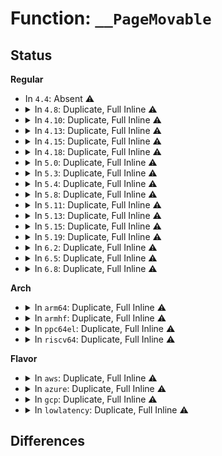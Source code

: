 # Function: <code>__PageMovable</code>

## Status
<b>Regular</b>
<ul>
<li>
In <code>4.4</code>: Absent ⚠️
</li>
<li>
<details>
<summary>In <code>4.8</code>: Duplicate, Full Inline ⚠️</summary>

**Collision:** Static Duplication

**Inline:** Full

**Transformation:** False

**Instances:**

```
In mm/vmscan.c (ffffffff811b9ee1)
Location: include/linux/page-flags.h:390
Inline: True
Inline callers:
  - mm/vmscan.c:reclaim_clean_pages_from_list
```
```
In mm/compaction.c (ffffffff811cfc59)
Location: include/linux/page-flags.h:390
Inline: True
Inline callers:
  - mm/compaction.c:isolate_migratepages_block
```
```
In mm/migrate.c (ffffffff81211d88)
Location: include/linux/page-flags.h:390
Inline: True
Inline callers:
  - mm/migrate.c:migrate_pages
  - mm/migrate.c:migrate_pages
  - mm/migrate.c:migrate_pages
  - mm/migrate.c:migrate_pages
  - mm/migrate.c:move_to_new_page
  - mm/migrate.c:move_to_new_page
  - mm/migrate.c:putback_movable_pages
  - mm/migrate.c:isolate_movable_page
```
</details>
</li>
<li>
<details>
<summary>In <code>4.10</code>: Duplicate, Full Inline ⚠️</summary>

**Collision:** Static Duplication

**Inline:** Full

**Transformation:** False

**Instances:**

```
In mm/vmscan.c (ffffffff811ca571)
Location: include/linux/page-flags.h:406
Inline: True
Inline callers:
  - mm/vmscan.c:reclaim_clean_pages_from_list
```
```
In mm/compaction.c (ffffffff811dfc9a)
Location: include/linux/page-flags.h:406
Inline: True
Inline callers:
  - mm/compaction.c:isolate_migratepages_block
```
```
In mm/migrate.c (ffffffff81223ff2)
Location: include/linux/page-flags.h:406
Inline: True
Inline callers:
  - mm/migrate.c:migrate_pages
  - mm/migrate.c:migrate_pages
  - mm/migrate.c:migrate_pages
  - mm/migrate.c:migrate_pages
  - mm/migrate.c:migrate_pages
  - mm/migrate.c:move_to_new_page
  - mm/migrate.c:move_to_new_page
  - mm/migrate.c:putback_movable_pages
  - mm/migrate.c:isolate_movable_page
```
</details>
</li>
<li>
<details>
<summary>In <code>4.13</code>: Duplicate, Full Inline ⚠️</summary>

**Collision:** Static Duplication

**Inline:** Full

**Transformation:** False

**Instances:**

```
In mm/page_alloc.c (ffffffff811c0597)
Location: include/linux/page-flags.h:409
Inline: True
Inline callers:
  - mm/page_alloc.c:move_freepages_block
```
```
In mm/vmscan.c (ffffffff811d3100)
Location: include/linux/page-flags.h:409
Inline: True
Inline callers:
  - mm/vmscan.c:reclaim_clean_pages_from_list
```
```
In mm/compaction.c (ffffffff811e99a5)
Location: include/linux/page-flags.h:409
Inline: True
Inline callers:
  - mm/compaction.c:isolate_migratepages_block
```
```
In mm/memory_hotplug.c (ffffffff818ffe63)
Location: include/linux/page-flags.h:409
Inline: True
```
```
In mm/migrate.c (ffffffff8122f920)
Location: include/linux/page-flags.h:409
Inline: True
Inline callers:
  - mm/migrate.c:migrate_pages
  - mm/migrate.c:migrate_pages
  - mm/migrate.c:migrate_pages
  - mm/migrate.c:migrate_pages
  - mm/migrate.c:migrate_pages
  - mm/migrate.c:move_to_new_page
  - mm/migrate.c:move_to_new_page
  - mm/migrate.c:putback_movable_pages
  - mm/migrate.c:isolate_movable_page
```
```
In mm/memory-failure.c (ffffffff81245d16)
Location: include/linux/page-flags.h:409
Inline: True
Inline callers:
  - mm/memory-failure.c:soft_offline_page
  - mm/memory-failure.c:soft_offline_page
```
</details>
</li>
<li>
<details>
<summary>In <code>4.15</code>: Duplicate, Full Inline ⚠️</summary>

**Collision:** Static Duplication

**Inline:** Full

**Transformation:** False

**Instances:**

```
In mm/page_alloc.c (ffffffff811d5077)
Location: include/linux/page-flags.h:410
Inline: True
Inline callers:
  - mm/page_alloc.c:move_freepages_block
```
```
In mm/vmscan.c (ffffffff811e8650)
Location: include/linux/page-flags.h:410
Inline: True
Inline callers:
  - mm/vmscan.c:reclaim_clean_pages_from_list
```
```
In mm/compaction.c (ffffffff811ffcf1)
Location: include/linux/page-flags.h:410
Inline: True
Inline callers:
  - mm/compaction.c:isolate_migratepages_block
```
```
In mm/memory_hotplug.c (ffffffff81989bc0)
Location: include/linux/page-flags.h:410
Inline: True
Inline callers:
  - mm/memory_hotplug.c:__offline_pages
  - mm/memory_hotplug.c:__offline_pages
```
```
In mm/migrate.c (ffffffff8124d420)
Location: include/linux/page-flags.h:410
Inline: True
Inline callers:
  - mm/migrate.c:migrate_pages
  - mm/migrate.c:migrate_pages
  - mm/migrate.c:migrate_pages
  - mm/migrate.c:migrate_pages
  - mm/migrate.c:migrate_pages
  - mm/migrate.c:move_to_new_page
  - mm/migrate.c:move_to_new_page
  - mm/migrate.c:putback_movable_pages
  - mm/migrate.c:isolate_movable_page
```
```
In mm/memory-failure.c (ffffffff81265d3a)
Location: include/linux/page-flags.h:410
Inline: True
Inline callers:
  - mm/memory-failure.c:soft_offline_page
  - mm/memory-failure.c:soft_offline_page
```
</details>
</li>
<li>
<details>
<summary>In <code>4.18</code>: Duplicate, Full Inline ⚠️</summary>

**Collision:** Static Duplication

**Inline:** Full

**Transformation:** False

**Instances:**

```
In mm/page_alloc.c (ffffffff811fa347)
Location: include/linux/page-flags.h:417
Inline: True
Inline callers:
  - mm/page_alloc.c:has_unmovable_pages
  - mm/page_alloc.c:move_freepages_block
```
```
In mm/vmscan.c (ffffffff81209b1c)
Location: include/linux/page-flags.h:417
Inline: True
Inline callers:
  - mm/vmscan.c:reclaim_clean_pages_from_list
```
```
In mm/compaction.c (ffffffff81221111)
Location: include/linux/page-flags.h:417
Inline: True
Inline callers:
  - mm/compaction.c:isolate_migratepages_block
```
```
In mm/memory_hotplug.c (ffffffff819e670c)
Location: include/linux/page-flags.h:417
Inline: True
Inline callers:
  - mm/memory_hotplug.c:__offline_pages
  - mm/memory_hotplug.c:__offline_pages
```
```
In mm/migrate.c (ffffffff81270d9c)
Location: include/linux/page-flags.h:417
Inline: True
Inline callers:
  - mm/migrate.c:migrate_pages
  - mm/migrate.c:migrate_pages
  - mm/migrate.c:migrate_pages
  - mm/migrate.c:migrate_pages
  - mm/migrate.c:migrate_pages
  - mm/migrate.c:move_to_new_page
  - mm/migrate.c:move_to_new_page
  - mm/migrate.c:putback_movable_pages
  - mm/migrate.c:isolate_movable_page
```
```
In mm/memory-failure.c (ffffffff8128a0b8)
Location: include/linux/page-flags.h:417
Inline: True
Inline callers:
  - mm/memory-failure.c:soft_offline_page
  - mm/memory-failure.c:soft_offline_page
```
</details>
</li>
<li>
<details>
<summary>In <code>5.0</code>: Duplicate, Full Inline ⚠️</summary>

**Collision:** Static Duplication

**Inline:** Full

**Transformation:** False

**Instances:**

```
In mm/page_alloc.c (ffffffff8120ca99)
Location: include/linux/page-flags.h:434
Inline: True
Inline callers:
  - mm/page_alloc.c:has_unmovable_pages
  - mm/page_alloc.c:move_freepages_block
```
```
In mm/vmscan.c (ffffffff8121c7f3)
Location: include/linux/page-flags.h:434
Inline: True
Inline callers:
  - mm/vmscan.c:reclaim_clean_pages_from_list
```
```
In mm/compaction.c (ffffffff8123415c)
Location: include/linux/page-flags.h:434
Inline: True
Inline callers:
  - mm/compaction.c:isolate_migratepages_block
```
```
In mm/memory_hotplug.c (ffffffff81a21929)
Location: include/linux/page-flags.h:434
Inline: True
Inline callers:
  - mm/memory_hotplug.c:__offline_pages
  - mm/memory_hotplug.c:__offline_pages
```
```
In mm/migrate.c (ffffffff812853ae)
Location: include/linux/page-flags.h:434
Inline: True
Inline callers:
  - mm/migrate.c:migrate_pages
  - mm/migrate.c:migrate_pages
  - mm/migrate.c:migrate_pages
  - mm/migrate.c:migrate_pages
  - mm/migrate.c:move_to_new_page
  - mm/migrate.c:move_to_new_page
  - mm/migrate.c:putback_movable_pages
  - mm/migrate.c:isolate_movable_page
```
```
In mm/memory-failure.c (ffffffff8129f02c)
Location: include/linux/page-flags.h:434
Inline: True
Inline callers:
  - mm/memory-failure.c:soft_offline_page
  - mm/memory-failure.c:soft_offline_page
```
</details>
</li>
<li>
<details>
<summary>In <code>5.3</code>: Duplicate, Full Inline ⚠️</summary>

**Collision:** Static Duplication

**Inline:** Full

**Transformation:** False

**Instances:**

```
In mm/vmscan.c (ffffffff8122c447)
Location: include/linux/page-flags.h:467
Inline: True
Inline callers:
  - mm/vmscan.c:reclaim_clean_pages_from_list
```
```
In mm/compaction.c (ffffffff81243ef2)
Location: include/linux/page-flags.h:467
Inline: True
Inline callers:
  - mm/compaction.c:isolate_migratepages_block
```
```
In mm/page_alloc.c (ffffffff81272e7d)
Location: include/linux/page-flags.h:467
Inline: True
Inline callers:
  - mm/page_alloc.c:has_unmovable_pages
  - mm/page_alloc.c:move_freepages_block
```
```
In mm/memory_hotplug.c (ffffffff81a92295)
Location: include/linux/page-flags.h:467
Inline: True
Inline callers:
  - mm/memory_hotplug.c:__offline_pages
  - mm/memory_hotplug.c:do_migrate_range
```
```
In mm/migrate.c (ffffffff8129fa2a)
Location: include/linux/page-flags.h:467
Inline: True
Inline callers:
  - mm/migrate.c:migrate_pages
  - mm/migrate.c:migrate_pages
  - mm/migrate.c:migrate_pages
  - mm/migrate.c:migrate_pages
  - mm/migrate.c:move_to_new_page
  - mm/migrate.c:move_to_new_page
  - mm/migrate.c:putback_movable_pages
  - mm/migrate.c:isolate_movable_page
```
```
In mm/memory-failure.c (ffffffff812ba6e9)
Location: include/linux/page-flags.h:467
Inline: True
Inline callers:
  - mm/memory-failure.c:soft_offline_page
```
</details>
</li>
<li>
<details>
<summary>In <code>5.4</code>: Duplicate, Full Inline ⚠️</summary>

**Collision:** Static Duplication

**Inline:** Full

**Transformation:** False

**Instances:**

```
In mm/vmscan.c (ffffffff8123a317)
Location: include/linux/page-flags.h:467
Inline: True
Inline callers:
  - mm/vmscan.c:reclaim_clean_pages_from_list
```
```
In mm/compaction.c (ffffffff812523b2)
Location: include/linux/page-flags.h:467
Inline: True
Inline callers:
  - mm/compaction.c:isolate_migratepages_block
```
```
In mm/page_alloc.c (ffffffff81281ce2)
Location: include/linux/page-flags.h:467
Inline: True
Inline callers:
  - mm/page_alloc.c:has_unmovable_pages
  - mm/page_alloc.c:move_freepages_block
```
```
In mm/memory_hotplug.c (ffffffff81ac9a25)
Location: include/linux/page-flags.h:467
Inline: True
Inline callers:
  - mm/memory_hotplug.c:__offline_pages
  - mm/memory_hotplug.c:do_migrate_range
```
```
In mm/migrate.c (ffffffff812b0dca)
Location: include/linux/page-flags.h:467
Inline: True
Inline callers:
  - mm/migrate.c:migrate_pages
  - mm/migrate.c:migrate_pages
  - mm/migrate.c:migrate_pages
  - mm/migrate.c:migrate_pages
  - mm/migrate.c:move_to_new_page
  - mm/migrate.c:move_to_new_page
  - mm/migrate.c:putback_movable_pages
  - mm/migrate.c:isolate_movable_page
```
```
In mm/memory-failure.c (ffffffff812cc5c9)
Location: include/linux/page-flags.h:467
Inline: True
Inline callers:
  - mm/memory-failure.c:soft_offline_page
```
</details>
</li>
<li>
<details>
<summary>In <code>5.8</code>: Duplicate, Full Inline ⚠️</summary>

**Collision:** Static Duplication

**Inline:** Full

**Transformation:** False

**Instances:**

```
In mm/vmscan.c (ffffffff81267663)
Location: include/linux/page-flags.h:483
Inline: True
Inline callers:
  - mm/vmscan.c:reclaim_clean_pages_from_list
```
```
In mm/compaction.c (ffffffff81282862)
Location: include/linux/page-flags.h:483
Inline: True
Inline callers:
  - mm/compaction.c:isolate_migratepages_block
```
```
In mm/page_alloc.c (ffffffff812b3fec)
Location: include/linux/page-flags.h:483
Inline: True
Inline callers:
  - mm/page_alloc.c:has_unmovable_pages
  - mm/page_alloc.c:has_unmovable_pages
  - mm/page_alloc.c:move_freepages_block
```
```
In mm/memory_hotplug.c (ffffffff812e0dff)
Location: include/linux/page-flags.h:483
Inline: True
Inline callers:
  - mm/memory_hotplug.c:scan_movable_pages
```
```
In mm/migrate.c (ffffffff812e6521)
Location: include/linux/page-flags.h:483
Inline: True
Inline callers:
  - mm/migrate.c:unmap_and_move
  - mm/migrate.c:unmap_and_move
  - mm/migrate.c:unmap_and_move
  - mm/migrate.c:__unmap_and_move
  - mm/migrate.c:move_to_new_page
  - mm/migrate.c:move_to_new_page
  - mm/migrate.c:putback_movable_pages
  - mm/migrate.c:isolate_movable_page
```
```
In mm/memory-failure.c (ffffffff81301e29)
Location: include/linux/page-flags.h:483
Inline: True
Inline callers:
  - mm/memory-failure.c:get_any_page
```
</details>
</li>
<li>
<details>
<summary>In <code>5.11</code>: Duplicate, Full Inline ⚠️</summary>

**Collision:** Static Duplication

**Inline:** Full

**Transformation:** False

**Instances:**

```
In mm/vmscan.c (ffffffff812720d3)
Location: include/linux/page-flags.h:487
Inline: True
Inline callers:
  - mm/vmscan.c:reclaim_clean_pages_from_list
```
```
In mm/compaction.c (ffffffff8128c980)
Location: include/linux/page-flags.h:487
Inline: True
Inline callers:
  - mm/compaction.c:isolate_migratepages_block
```
```
In mm/page_alloc.c (ffffffff812bfa80)
Location: include/linux/page-flags.h:487
Inline: True
Inline callers:
  - mm/page_alloc.c:has_unmovable_pages
  - mm/page_alloc.c:has_unmovable_pages
  - mm/page_alloc.c:move_freepages_block
```
```
In mm/memory_hotplug.c (ffffffff812ebbff)
Location: include/linux/page-flags.h:487
Inline: True
Inline callers:
  - mm/memory_hotplug.c:scan_movable_pages
```
```
In mm/migrate.c (ffffffff812f1a09)
Location: include/linux/page-flags.h:487
Inline: True
Inline callers:
  - mm/migrate.c:unmap_and_move
  - mm/migrate.c:unmap_and_move
  - mm/migrate.c:__unmap_and_move
  - mm/migrate.c:move_to_new_page
  - mm/migrate.c:move_to_new_page
  - mm/migrate.c:putback_movable_pages
  - mm/migrate.c:isolate_movable_page
```
```
In mm/memory-failure.c (ffffffff8130df38)
Location: include/linux/page-flags.h:487
Inline: True
Inline callers:
  - mm/memory-failure.c:get_any_page
```
</details>
</li>
<li>
<details>
<summary>In <code>5.13</code>: Duplicate, Full Inline ⚠️</summary>

**Collision:** Static Duplication

**Inline:** Full

**Transformation:** False

**Instances:**

```
In mm/vmscan.c (ffffffff812773e7)
Location: include/linux/page-flags.h:487
Inline: True
Inline callers:
  - mm/vmscan.c:reclaim_clean_pages_from_list
```
```
In mm/compaction.c (ffffffff81291887)
Location: include/linux/page-flags.h:487
Inline: True
Inline callers:
  - mm/compaction.c:isolate_migratepages_block
```
```
In mm/page_alloc.c (ffffffff812c51e0)
Location: include/linux/page-flags.h:487
Inline: True
Inline callers:
  - mm/page_alloc.c:has_unmovable_pages
  - mm/page_alloc.c:has_unmovable_pages
  - mm/page_alloc.c:move_freepages_block
```
```
In mm/memory_hotplug.c (ffffffff81c2d810)
Location: include/linux/page-flags.h:487
Inline: True
Inline callers:
  - mm/memory_hotplug.c:offline_pages
```
```
In mm/migrate.c (ffffffff812f7c9e)
Location: include/linux/page-flags.h:487
Inline: True
Inline callers:
  - mm/migrate.c:unmap_and_move
  - mm/migrate.c:unmap_and_move
  - mm/migrate.c:__unmap_and_move
  - mm/migrate.c:move_to_new_page
  - mm/migrate.c:move_to_new_page
  - mm/migrate.c:putback_movable_pages
  - mm/migrate.c:isolate_movable_page
```
```
In mm/memory-failure.c (ffffffff81314264)
Location: include/linux/page-flags.h:487
Inline: True
Inline callers:
  - mm/memory-failure.c:get_any_page
  - mm/memory-failure.c:get_any_page
```
</details>
</li>
<li>
<details>
<summary>In <code>5.15</code>: Duplicate, Full Inline ⚠️</summary>

**Collision:** Static Duplication

**Inline:** Full

**Transformation:** False

**Instances:**

```
In mm/vmscan.c (ffffffff812b4d44)
Location: include/linux/page-flags.h:507
Inline: True
Inline callers:
  - mm/vmscan.c:reclaim_clean_pages_from_list
```
```
In mm/compaction.c (ffffffff812d111e)
Location: include/linux/page-flags.h:507
Inline: True
Inline callers:
  - mm/compaction.c:isolate_migratepages_block
```
```
In mm/page_alloc.c (ffffffff81309720)
Location: include/linux/page-flags.h:507
Inline: True
Inline callers:
  - mm/page_alloc.c:has_unmovable_pages
  - mm/page_alloc.c:has_unmovable_pages
  - mm/page_alloc.c:move_freepages_block
```
```
In mm/memory_hotplug.c (ffffffff81d4c0f8)
Location: include/linux/page-flags.h:507
Inline: True
Inline callers:
  - mm/memory_hotplug.c:offline_pages
```
```
In mm/migrate.c (ffffffff8134230e)
Location: include/linux/page-flags.h:507
Inline: True
Inline callers:
  - mm/migrate.c:unmap_and_move
  - mm/migrate.c:unmap_and_move
  - mm/migrate.c:__unmap_and_move
  - mm/migrate.c:move_to_new_page
  - mm/migrate.c:move_to_new_page
  - mm/migrate.c:putback_movable_pages
  - mm/migrate.c:isolate_movable_page
```
```
In mm/memory-failure.c (ffffffff8135f685)
Location: include/linux/page-flags.h:507
Inline: True
Inline callers:
  - mm/memory-failure.c:get_any_page
  - mm/memory-failure.c:get_any_page
```
</details>
</li>
<li>
<details>
<summary>In <code>5.19</code>: Duplicate, Full Inline ⚠️</summary>

**Collision:** Static Duplication

**Inline:** Full

**Transformation:** False

**Instances:**

```
In mm/vmscan.c (ffffffff81313592)
Location: include/linux/page-flags.h:673
Inline: True
Inline callers:
  - mm/vmscan.c:reclaim_clean_pages_from_list
```
```
In mm/compaction.c (ffffffff81330890)
Location: include/linux/page-flags.h:673
Inline: True
Inline callers:
  - mm/compaction.c:isolate_migratepages_block
  - mm/compaction.c:PageMovable
```
```
In mm/page_alloc.c (ffffffff8136b651)
Location: include/linux/page-flags.h:673
Inline: True
Inline callers:
  - mm/page_alloc.c:move_freepages_block
```
```
In mm/memory_hotplug.c (ffffffff81f1baec)
Location: include/linux/page-flags.h:673
Inline: True
Inline callers:
  - mm/memory_hotplug.c:offline_pages
```
```
In mm/migrate.c (ffffffff813b465f)
Location: include/linux/page-flags.h:673
Inline: True
Inline callers:
  - mm/migrate.c:unmap_and_move
  - mm/migrate.c:unmap_and_move
  - mm/migrate.c:move_to_new_folio
  - mm/migrate.c:move_to_new_folio
  - mm/migrate.c:putback_movable_pages
  - mm/migrate.c:isolate_movable_page
```
```
In mm/memory-failure.c (ffffffff813db3dd)
Location: include/linux/page-flags.h:673
Inline: True
Inline callers:
  - mm/memory-failure.c:get_any_page
  - mm/memory-failure.c:get_any_page
```
```
In mm/page_isolation.c (ffffffff813de357)
Location: include/linux/page-flags.h:673
Inline: True
Inline callers:
  - mm/page_isolation.c:isolate_single_pageblock
```
</details>
</li>
<li>
<details>
<summary>In <code>6.2</code>: Duplicate, Full Inline ⚠️</summary>

**Collision:** Static Duplication

**Inline:** Full

**Transformation:** False

**Instances:**

```
In mm/compaction.c (ffffffff813a74a3)
Location: include/linux/page-flags.h:670
Inline: True
Inline callers:
  - mm/compaction.c:isolate_migratepages_block
  - mm/compaction.c:PageMovable
```
```
In mm/page_alloc.c (ffffffff813e79a7)
Location: include/linux/page-flags.h:670
Inline: True
Inline callers:
  - mm/page_alloc.c:move_freepages_block
```
```
In mm/memory_hotplug.c (ffffffff820c3ad0)
Location: include/linux/page-flags.h:670
Inline: True
Inline callers:
  - mm/memory_hotplug.c:offline_pages
```
```
In mm/migrate.c (ffffffff814344f5)
Location: include/linux/page-flags.h:670
Inline: True
Inline callers:
  - mm/migrate.c:move_to_new_folio
  - mm/migrate.c:move_to_new_folio
  - mm/migrate.c:putback_movable_pages
  - mm/migrate.c:isolate_movable_page
```
```
In mm/memory-failure.c (ffffffff814618a3)
Location: include/linux/page-flags.h:670
Inline: True
Inline callers:
  - mm/memory-failure.c:soft_offline_in_use_page
  - mm/memory-failure.c:get_any_page
  - mm/memory-failure.c:get_any_page
```
```
In mm/page_isolation.c (ffffffff81464fe7)
Location: include/linux/page-flags.h:670
Inline: True
Inline callers:
  - mm/page_isolation.c:isolate_single_pageblock
```
</details>
</li>
<li>
<details>
<summary>In <code>6.5</code>: Duplicate, Full Inline ⚠️</summary>

**Collision:** Static Duplication

**Inline:** Full

**Transformation:** False

**Instances:**

```
In mm/compaction.c (ffffffff813dacd8)
Location: include/linux/page-flags.h:664
Inline: True
Inline callers:
  - mm/compaction.c:isolate_migratepages_block
  - mm/compaction.c:PageMovable
```
```
In mm/page_alloc.c (ffffffff8141ca87)
Location: include/linux/page-flags.h:664
Inline: True
Inline callers:
  - mm/page_alloc.c:move_freepages_block
```
```
In mm/memory_hotplug.c (ffffffff82147978)
Location: include/linux/page-flags.h:664
Inline: True
Inline callers:
  - mm/memory_hotplug.c:offline_pages
  - mm/memory_hotplug.c:do_migrate_range
```
```
In mm/migrate.c (ffffffff8146ab00)
Location: include/linux/page-flags.h:664
Inline: True
Inline callers:
  - mm/migrate.c:migrate_pages_batch
  - mm/migrate.c:migrate_folio_unmap
  - mm/migrate.c:move_to_new_folio
  - mm/migrate.c:move_to_new_folio
```
```
In mm/memory-failure.c (ffffffff814970c2)
Location: include/linux/page-flags.h:664
Inline: True
Inline callers:
  - mm/memory-failure.c:soft_offline_in_use_page
  - mm/memory-failure.c:get_any_page
  - mm/memory-failure.c:get_any_page
```
```
In mm/page_isolation.c (ffffffff8149aaaf)
Location: include/linux/page-flags.h:664
Inline: True
Inline callers:
  - mm/page_isolation.c:isolate_single_pageblock
```
</details>
</li>
<li>
<details>
<summary>In <code>6.8</code>: Duplicate, Full Inline ⚠️</summary>

**Collision:** Static Duplication

**Inline:** Full

**Transformation:** False

**Instances:**

```
In mm/compaction.c (ffffffff81404bd2)
Location: include/linux/page-flags.h:666
Inline: True
Inline callers:
  - mm/compaction.c:isolate_migratepages_block
  - mm/compaction.c:PageMovable
```
```
In mm/page_alloc.c (ffffffff81449587)
Location: include/linux/page-flags.h:666
Inline: True
Inline callers:
  - mm/page_alloc.c:move_freepages_block
```
```
In mm/memory_hotplug.c (ffffffff8222a105)
Location: include/linux/page-flags.h:666
Inline: True
Inline callers:
  - mm/memory_hotplug.c:offline_pages
  - mm/memory_hotplug.c:do_migrate_range
```
```
In mm/memory-failure.c (ffffffff814c5959)
Location: include/linux/page-flags.h:666
Inline: True
Inline callers:
  - mm/memory-failure.c:get_any_page
  - mm/memory-failure.c:get_any_page
```
```
In mm/page_isolation.c (ffffffff814ca199)
Location: include/linux/page-flags.h:666
Inline: True
Inline callers:
  - mm/page_isolation.c:isolate_single_pageblock
```
</details>
</li>
</ul>
<b>Arch</b>
<ul>
<li>
<details>
<summary>In <code>arm64</code>: Duplicate, Full Inline ⚠️</summary>

**Collision:** Static Duplication

**Inline:** Full

**Transformation:** False

**Instances:**

```
In mm/vmscan.c (ffff8000102cb250)
Location: include/linux/page-flags.h:467
Inline: True
Inline callers:
  - mm/vmscan.c:reclaim_clean_pages_from_list
```
```
In mm/compaction.c (ffff8000102eb024)
Location: include/linux/page-flags.h:467
Inline: True
Inline callers:
  - mm/compaction.c:isolate_migratepages_block
```
```
In mm/page_alloc.c (ffff80001031a424)
Location: include/linux/page-flags.h:467
Inline: True
Inline callers:
  - mm/page_alloc.c:has_unmovable_pages
  - mm/page_alloc.c:move_freepages_block
```
```
In mm/migrate.c (ffff8000103512fc)
Location: include/linux/page-flags.h:467
Inline: True
Inline callers:
  - mm/migrate.c:migrate_pages
  - mm/migrate.c:migrate_pages
  - mm/migrate.c:migrate_pages
  - mm/migrate.c:migrate_pages
  - mm/migrate.c:move_to_new_page
  - mm/migrate.c:move_to_new_page
  - mm/migrate.c:putback_movable_pages
  - mm/migrate.c:isolate_movable_page
```
```
In mm/memory-failure.c (ffff8000103701a8)
Location: include/linux/page-flags.h:467
Inline: True
Inline callers:
  - mm/memory-failure.c:soft_offline_page
  - mm/memory-failure.c:soft_offline_page
```
</details>
</li>
<li>
<details>
<summary>In <code>armhf</code>: Duplicate, Full Inline ⚠️</summary>

**Collision:** Static Duplication

**Inline:** Full

**Transformation:** False

**Instances:**

```
In mm/vmscan.c (c04f52ec)
Location: include/linux/page-flags.h:467
Inline: True
Inline callers:
  - mm/vmscan.c:reclaim_clean_pages_from_list
```
```
In mm/compaction.c (c050e5e8)
Location: include/linux/page-flags.h:467
Inline: True
Inline callers:
  - mm/compaction.c:isolate_migratepages_block
```
```
In mm/page_alloc.c (c053496c)
Location: include/linux/page-flags.h:467
Inline: True
Inline callers:
  - mm/page_alloc.c:has_unmovable_pages
  - mm/page_alloc.c:move_freepages_block
```
```
In mm/migrate.c (c0552878)
Location: include/linux/page-flags.h:467
Inline: True
Inline callers:
  - mm/migrate.c:migrate_pages
  - mm/migrate.c:migrate_pages
  - mm/migrate.c:migrate_pages
  - mm/migrate.c:migrate_pages
  - mm/migrate.c:move_to_new_page
  - mm/migrate.c:move_to_new_page
  - mm/migrate.c:putback_movable_pages
  - mm/migrate.c:isolate_movable_page
```
</details>
</li>
<li>
<details>
<summary>In <code>ppc64el</code>: Duplicate, Full Inline ⚠️</summary>

**Collision:** Static Duplication

**Inline:** Full

**Transformation:** False

**Instances:**

```
In mm/vmscan.c (c0000000003881e8)
Location: include/linux/page-flags.h:467
Inline: True
Inline callers:
  - mm/vmscan.c:reclaim_clean_pages_from_list
```
```
In mm/compaction.c (c0000000003ac478)
Location: include/linux/page-flags.h:467
Inline: True
Inline callers:
  - mm/compaction.c:isolate_migratepages_block
```
```
In mm/page_alloc.c (c0000000003ed63c)
Location: include/linux/page-flags.h:467
Inline: True
Inline callers:
  - mm/page_alloc.c:has_unmovable_pages
  - mm/page_alloc.c:move_freepages_block
```
```
In mm/memory_hotplug.c (c0000000004308dc)
Location: include/linux/page-flags.h:467
Inline: True
Inline callers:
  - mm/memory_hotplug.c:__offline_pages
  - mm/memory_hotplug.c:do_migrate_range
```
```
In mm/migrate.c (c000000000437628)
Location: include/linux/page-flags.h:467
Inline: True
Inline callers:
  - mm/migrate.c:migrate_pages
  - mm/migrate.c:migrate_pages
  - mm/migrate.c:migrate_pages
  - mm/migrate.c:migrate_pages
  - mm/migrate.c:move_to_new_page
  - mm/migrate.c:move_to_new_page
  - mm/migrate.c:putback_movable_pages
  - mm/migrate.c:isolate_movable_page
```
```
In mm/memory-failure.c (c000000000461d30)
Location: include/linux/page-flags.h:467
Inline: True
Inline callers:
  - mm/memory-failure.c:soft_offline_page
```
</details>
</li>
<li>
<details>
<summary>In <code>riscv64</code>: Duplicate, Full Inline ⚠️</summary>

**Collision:** Static Duplication

**Inline:** Full

**Transformation:** False

**Instances:**

```
In mm/vmscan.c (ffffffe0001ea166)
Location: include/linux/page-flags.h:467
Inline: True
Inline callers:
  - mm/vmscan.c:reclaim_clean_pages_from_list
```
```
In mm/compaction.c (ffffffe0001ff50a)
Location: include/linux/page-flags.h:467
Inline: True
Inline callers:
  - mm/compaction.c:isolate_migratepages_block
```
```
In mm/page_alloc.c (ffffffe00021fbb8)
Location: include/linux/page-flags.h:467
Inline: True
Inline callers:
  - mm/page_alloc.c:has_unmovable_pages
  - mm/page_alloc.c:move_freepages_block
```
```
In mm/migrate.c (ffffffe00023fc4e)
Location: include/linux/page-flags.h:467
Inline: True
Inline callers:
  - mm/migrate.c:migrate_pages
  - mm/migrate.c:migrate_pages
  - mm/migrate.c:migrate_pages
  - mm/migrate.c:move_to_new_page
  - mm/migrate.c:move_to_new_page
  - mm/migrate.c:putback_movable_pages
  - mm/migrate.c:isolate_movable_page
```
</details>
</li>
</ul>
<b>Flavor</b>
<ul>
<li>
<details>
<summary>In <code>aws</code>: Duplicate, Full Inline ⚠️</summary>

**Collision:** Static Duplication

**Inline:** Full

**Transformation:** False

**Instances:**

```
In mm/vmscan.c (ffffffff81232967)
Location: include/linux/page-flags.h:467
Inline: True
Inline callers:
  - mm/vmscan.c:reclaim_clean_pages_from_list
```
```
In mm/compaction.c (ffffffff8124aa02)
Location: include/linux/page-flags.h:467
Inline: True
Inline callers:
  - mm/compaction.c:isolate_migratepages_block
```
```
In mm/page_alloc.c (ffffffff8127a332)
Location: include/linux/page-flags.h:467
Inline: True
Inline callers:
  - mm/page_alloc.c:has_unmovable_pages
  - mm/page_alloc.c:move_freepages_block
```
```
In mm/memory_hotplug.c (ffffffff81a68895)
Location: include/linux/page-flags.h:467
Inline: True
Inline callers:
  - mm/memory_hotplug.c:__offline_pages
  - mm/memory_hotplug.c:do_migrate_range
```
```
In mm/migrate.c (ffffffff812a93aa)
Location: include/linux/page-flags.h:467
Inline: True
Inline callers:
  - mm/migrate.c:migrate_pages
  - mm/migrate.c:migrate_pages
  - mm/migrate.c:migrate_pages
  - mm/migrate.c:migrate_pages
  - mm/migrate.c:move_to_new_page
  - mm/migrate.c:move_to_new_page
  - mm/migrate.c:putback_movable_pages
  - mm/migrate.c:isolate_movable_page
```
```
In mm/memory-failure.c (ffffffff812c4ba9)
Location: include/linux/page-flags.h:467
Inline: True
Inline callers:
  - mm/memory-failure.c:soft_offline_page
```
</details>
</li>
<li>
<details>
<summary>In <code>azure</code>: Duplicate, Full Inline ⚠️</summary>

**Collision:** Static Duplication

**Inline:** Full

**Transformation:** False

**Instances:**

```
In mm/vmscan.c (ffffffff81225a07)
Location: include/linux/page-flags.h:467
Inline: True
Inline callers:
  - mm/vmscan.c:reclaim_clean_pages_from_list
```
```
In mm/compaction.c (ffffffff8123d9a2)
Location: include/linux/page-flags.h:467
Inline: True
Inline callers:
  - mm/compaction.c:isolate_migratepages_block
```
```
In mm/page_alloc.c (ffffffff8126c222)
Location: include/linux/page-flags.h:467
Inline: True
Inline callers:
  - mm/page_alloc.c:has_unmovable_pages
  - mm/page_alloc.c:move_freepages_block
```
```
In mm/memory_hotplug.c (ffffffff81a25355)
Location: include/linux/page-flags.h:467
Inline: True
Inline callers:
  - mm/memory_hotplug.c:__offline_pages
  - mm/memory_hotplug.c:do_migrate_range
```
```
In mm/migrate.c (ffffffff8129ad0a)
Location: include/linux/page-flags.h:467
Inline: True
Inline callers:
  - mm/migrate.c:migrate_pages
  - mm/migrate.c:migrate_pages
  - mm/migrate.c:migrate_pages
  - mm/migrate.c:migrate_pages
  - mm/migrate.c:move_to_new_page
  - mm/migrate.c:move_to_new_page
  - mm/migrate.c:putback_movable_pages
  - mm/migrate.c:isolate_movable_page
```
```
In mm/memory-failure.c (ffffffff812b5be9)
Location: include/linux/page-flags.h:467
Inline: True
Inline callers:
  - mm/memory-failure.c:soft_offline_page
```
</details>
</li>
<li>
<details>
<summary>In <code>gcp</code>: Duplicate, Full Inline ⚠️</summary>

**Collision:** Static Duplication

**Inline:** Full

**Transformation:** False

**Instances:**

```
In mm/vmscan.c (ffffffff81230707)
Location: include/linux/page-flags.h:467
Inline: True
Inline callers:
  - mm/vmscan.c:reclaim_clean_pages_from_list
```
```
In mm/compaction.c (ffffffff812487a2)
Location: include/linux/page-flags.h:467
Inline: True
Inline callers:
  - mm/compaction.c:isolate_migratepages_block
```
```
In mm/page_alloc.c (ffffffff812780d2)
Location: include/linux/page-flags.h:467
Inline: True
Inline callers:
  - mm/page_alloc.c:has_unmovable_pages
  - mm/page_alloc.c:move_freepages_block
```
```
In mm/memory_hotplug.c (ffffffff81ad4ca5)
Location: include/linux/page-flags.h:467
Inline: True
Inline callers:
  - mm/memory_hotplug.c:__offline_pages
  - mm/memory_hotplug.c:do_migrate_range
```
```
In mm/migrate.c (ffffffff812a71ba)
Location: include/linux/page-flags.h:467
Inline: True
Inline callers:
  - mm/migrate.c:migrate_pages
  - mm/migrate.c:migrate_pages
  - mm/migrate.c:migrate_pages
  - mm/migrate.c:migrate_pages
  - mm/migrate.c:move_to_new_page
  - mm/migrate.c:move_to_new_page
  - mm/migrate.c:putback_movable_pages
  - mm/migrate.c:isolate_movable_page
```
```
In mm/memory-failure.c (ffffffff812c29b9)
Location: include/linux/page-flags.h:467
Inline: True
Inline callers:
  - mm/memory-failure.c:soft_offline_page
```
</details>
</li>
<li>
<details>
<summary>In <code>lowlatency</code>: Duplicate, Full Inline ⚠️</summary>

**Collision:** Static Duplication

**Inline:** Full

**Transformation:** False

**Instances:**

```
In mm/vmscan.c (ffffffff8123fb57)
Location: include/linux/page-flags.h:467
Inline: True
Inline callers:
  - mm/vmscan.c:reclaim_clean_pages_from_list
```
```
In mm/compaction.c (ffffffff81257fc7)
Location: include/linux/page-flags.h:467
Inline: True
Inline callers:
  - mm/compaction.c:isolate_migratepages_block
```
```
In mm/page_alloc.c (ffffffff81287cc2)
Location: include/linux/page-flags.h:467
Inline: True
Inline callers:
  - mm/page_alloc.c:has_unmovable_pages
  - mm/page_alloc.c:move_freepages_block
```
```
In mm/memory_hotplug.c (ffffffff81ae1180)
Location: include/linux/page-flags.h:467
Inline: True
Inline callers:
  - mm/memory_hotplug.c:__offline_pages
  - mm/memory_hotplug.c:do_migrate_range
```
```
In mm/migrate.c (ffffffff812b74c5)
Location: include/linux/page-flags.h:467
Inline: True
Inline callers:
  - mm/migrate.c:migrate_pages
  - mm/migrate.c:migrate_pages
  - mm/migrate.c:migrate_pages
  - mm/migrate.c:migrate_pages
  - mm/migrate.c:move_to_new_page
  - mm/migrate.c:move_to_new_page
  - mm/migrate.c:putback_movable_pages
  - mm/migrate.c:isolate_movable_page
```
```
In mm/memory-failure.c (ffffffff812d3459)
Location: include/linux/page-flags.h:467
Inline: True
Inline callers:
  - mm/memory-failure.c:soft_offline_page
```
</details>
</li>
</ul>

## Differences
